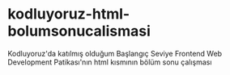 # kodluyoruz-html-bolumsonucalismasi
Kodluyoruz'da katılmış olduğum Başlangıç Seviye Frontend Web Development Patikası'nın html kısmının bölüm sonu çalışması
